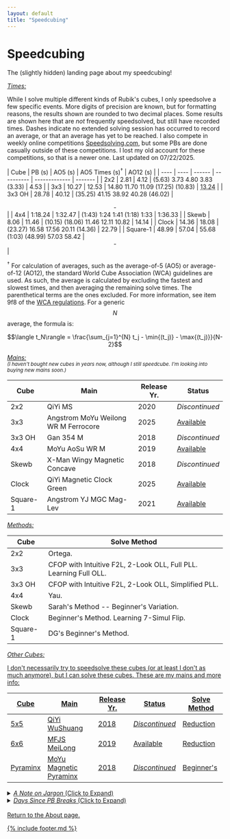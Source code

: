 ```yaml
---
layout: default
title: "Speedcubing"
---
```


<script src="https://unpkg.com/vanilla-back-to-top@7.2.1/dist/vanilla-back-to-top.min.js"></script>
<script>addBackToTop({
  diameter: 56,
  backgroundColor: 'rgb(106, 159, 181)',
  textColor: '#fff'
})</script>

<script
  src="https://cdn.mathjax.org/mathjax/latest/MathJax.js?config=TeX-AMS-MML_HTMLorMML"
  type="text/javascript">
</script>

<script>
window.addEventListener("DOMContentLoaded", () => {
  // Date Different (In Days) Function
  function daysDiff(startDate) {
    let start = new Date(startDate);
    let end = new Date();
    let timeDiff = end - start;
    return Math.floor(timeDiff / (1000*3600*24));
  }

  // Addendum Date Function
  function addendumText(date) {
    let days = daysDiff(date);
    if (days < 7) {
      return "Recent break!";
    } else if (days >= 7 && days < 30) {
      return "A little stale.";
    } else if (days >= 30 && days < 100) {
      return "Yikes";
    } else {
      return "Oh boy...";
    }
  }

  let datesInOrder = [
    '2025-06-29', // 2x2
    '2025-06-28', // 3x3
    '2025-07-22', // 3x3 OH
    '2025-06-30', // 4x4
    '2025-06-24', // Skewb
    '2025-07-17', // Clock
    '2025-07-17' // Square-1
  ];

  // Update Days Since Break
  document.getElementById("2").textContent = "" + daysDiff(datesInOrder[0]) + " Days";
  document.getElementById("3").textContent = "" + daysDiff(datesInOrder[1]) + " Days";
  document.getElementById("oh").textContent = "" + daysDiff(datesInOrder[2]) + "  Days";
  document.getElementById("4").textContent = "" + daysDiff(datesInOrder[3]) + " Days";
  document.getElementById("skewb").textContent = "" + daysDiff(datesInOrder[4]) + " Days";
  document.getElementById("clock").textContent = "" + daysDiff(datesInOrder[5]) + " Days";
  document.getElementById("sq1").textContent = "" + daysDiff(datesInOrder[6]) + " Days";

  // Update Addendums
  document.getElementById("2a").textContent = addendumText(datesInOrder[0]);
  document.getElementById("3a").textContent = addendumText(datesInOrder[1]);
  document.getElementById("oha").textContent = addendumText(datesInOrder[2]);
  document.getElementById("4a").textContent = addendumText(datesInOrder[3]);
  document.getElementById("skewba").textContent = addendumText(datesInOrder[4]);
  document.getElementById("clocka").textContent = addendumText(datesInOrder[5]);
  document.getElementById("sq1a").textContent = addendumText(datesInOrder[6]);

  // Updated Date Of Break
  document.getElementById("2d").textContent = datesInOrder[0];
  document.getElementById("3d").textContent = datesInOrder[1];
  document.getElementById("ohd").textContent = datesInOrder[2];
  document.getElementById("4d").textContent = datesInOrder[3];
  document.getElementById("skewbd").textContent = datesInOrder[4];
  document.getElementById("clockd").textContent = datesInOrder[5];
  document.getElementById("sq1d").textContent = datesInOrder[6];
});
</script>


<h1 class="page-title">Speedcubing</h1>

The (slightly hidden) landing page about my speedcubing! 

<u><i>Times:</i></u>

While I solve multiple different kinds of Rubik's cubes, I only speedsolve a few specific events. More digits of precision are known, but for formatting reasons, the results shown are rounded to two decimal places. Some results are shown here that are *not* frequently speedsolved, but still have recorded times. Dashes indicate no extended solving session has occurred to record an average, or that an average has yet to be reached. I also compete in weekly online competitions [Speedsolving.com](https://www.speedsolving.com/competition/showPersonalRecords.php?showRecords=11738#resultsHead), but some PBs are done casually outside of these competitions. I lost my old account for these competitions, so that is a newer one. Last updated on 07/22/2025.

| Cube | PB (s) | AO5 (s) | AO5 Times (s)<sup>&dagger;</sup> | AO12 (s) |
| ---- | ---- | ------ | ---------- | ------------- | ------- |
| 2x2 | 2.81 | 4.12 | (5.63) 3.73 4.80 3.83 (3.33) | 4.53 |
| 3x3 | 10.27 | 12.53 | 14.80 11.70 11.09 (17.25) (10.83) | <abbr title="11.43 13.66 15.77 14.80 11.70 11.09 (17.25) (10.83) 15.61 14.36 13.14 10.90">13.24</abbr> |
| 3x3 OH | 28.78 | 40.12 | (35.25) 41.15 38.92 40.28 (46.02) | <center>-</center> |
| 4x4 | 1:18.24 | 1:32.47 | (1:43) 1:24 1:41 (1:18) 1:33 | 1:36.33 |
| Skewb |  8.06 | 11.46 | (10.15) (18.06) 11.46 12.11 10.82 | 14.14 |
| Clock | 14.36 | 18.08 | (23.27) 16.58 17.56 20.11 (14.36) | 22.79 | 
| Square-1 | 48.99 | 57.04 | 55.68 (1:03) (48.99) 57.03 58.42 | <center>-</center> |


<sup>&dagger;</sup> For calculation of averages, such as the average-of-5 (AO5) or average-of-12 (AO12), the standard World Cube Association (WCA) guidelines are used. As such, the average is calculated by excluding the fastest and slowest times, and then averaging the remaining solve times. The parenthetical terms are the ones excluded. For more information, see item 9f8 of the [WCA regulations](https://www.worldcubeassociation.org/regulations/). For a generic $$N$$ average, the formula is:

$$\langle t_N\rangle = \frac{\sum_{j=1}^{N} t_j - \min{(t_j)} - \max{(t_j)}}{N-2}$$

<u><i>Mains:</i></u> <br />
<sub><i>(I haven't bought new cubes in years now, although I still speedcube. I'm looking into buying new mains soon.)</i></sub>

| Cube | Main | Release Yr. | Status |
| ---- | ---- | ----------- | ------ |
| 2x2 | QiYi MS | 2020 | *Discontinued* |
| 3x3 | Angstrom MoYu Weilong WR M Ferrocore | 2025 | [Available](https://www.thecubicle.com/products/angstrom-weilong-ferrocore-3x3-special-edition-wrm-v10?_pos=1&_psq=angstrom+ferroco&_ss=e&_v=1.0) |
| 3x3 OH | Gan 354 M | 2018 | *Discontinued* |
| 4x4 | MoYu AoSu WR M | 2019 | [Available](https://www.thecubicle.com/products/moyu-aosu-4x4-wr-m?_pos=1&_sid=fa04cac04&_ss=r) |
| Skewb | X-Man Wingy Magnetic Concave | 2018 | *Discontinued* |
| Clock | QiYi Magnetic Clock Green | 2025 | [Available](https://www.thecubicle.com/products/qiyi-magnetic-clock-green-limited-edition?_pos=5&_psq=cloc&_ss=e&_v=1.0) |
| Square-1 | Angstrom YJ MGC Mag-Lev | 2021 | [Available](https://www.thecubicle.com/products/angstrom-mgc-square-1-fully-magnetic?_pos=1&_sid=eaa2c860a&_ss=r) |

<u><i>Methods:</i></u>

| Cube | Solve Method |
| ---- | -------------- |
| 2x2 | Ortega. |
| 3x3 | CFOP with Intuitive F2L, 2-Look OLL, Full PLL. Learning Full OLL. |
| 3x3 OH | CFOP with Intuitive F2L, 2-Look OLL, Simplified PLL. |
| 4x4 | Yau. |
| Skewb | Sarah's Method -- Beginner's Variation. |
| Clock | Beginner's Method. Learning 7-Simul Flip. |
| Square-1 | DG's Beginner's Method. |

<u><i>Other Cubes:</i><u>

I don't necessarily try to speedsolve these cubes (or at least I don't as much anymore), but I can solve these cubes. These are my mains and more info:

| Cube | Main | Release Yr. | Status | Solve Method |
| ---- | ---- | ----------- | ------ | ----------- |
| 5x5 | QiYi WuShuang | 2018 | *Discontinued* | Reduction |
| 6x6 | MFJS MeiLong | 2019 | [Available](https://www.thecubicle.com/collections/6x6-speed-cubes/products/mfjs-meilong-6x6) | Reduction |
| Pyraminx | MoYu Magnetic Pyraminx | 2018 | *Discontinued* | Beginner's |

<details closed>
  <summary><u><i>A Note on Jargon</i></u> (Click to Expand)</summary>
  <br />
  Much like other hobbies or technical skills, speedcubing has a lot of jargon. Below is a list of jargon terms and their explanations used on this page, for those interested: <br /> <br />
  <ul>
    <li>AOX: "Average-of-X", i.e. AO5 is "average-of-5". The average over how many solves.</li>
    <li>OH: "One-handed", i.e. 3x3 OH is "3x3 one-handed".</li>
    <li>Mains: The main speedcubes, or the go-to speedcubes, one uses for speedsolving.</li>
    <li>Angstrom: A specific lubing and setup of a cube provided by <a href="https://thecubicle.com" target="_blank">thecubicle.com</a>, aimed at control and stability.</li>
    <li>M: "Magnetic", i.e. the Gan 354 M is the magnetic version of a Gan 354 (nowadays the M-version is the only version of a cube). Magnets in a magnetic cube are used for cube alignment, typically being drilled into the pieces themselves. </li>
    <li>Ferrocore: Refers to a special core of a cube being made out of metal (typically iron or an iron alloy), adding weight and stability.</li>
    <li>Mag-Lev: "Magnetic levitation". Unlike the magnets in a M-version cube, which are used for alignment and are on pieces, mag-lev systems replace the traditional springs in the <i>core</i> with repelling magnets, reducing friction and increasing smoothness. Thus, mag-lev systems and magnetic versions are not mutually exclusive; A cube can be magnetic only, mag-lev only (rare), or both.</li>
    <li>Ortega, Reduction, Yau, Sarah's Method, Beginner's Method, 7-Simul Flip, etc.: These are all methods for solving different puzzles. These are typically named after their creator (Ortega, Yau, or Sarah's Method), or they indicate how a cube is solved (Reduction, Beginner's Method, or 7-Simul Flip).</li>
    <li>CFOP, F2L, OLL, PLL: These are also methods for solving, specifically for n-by-n cubes, although most commonly used for 3x3 solving. CFOP stands for "Cross-F2L-OLL-PLL", with F2L standing for the first 2 layers, OLL for orientation of the last layer, and PLL for permutation of the last layer. Intuitive F2L indicates little or no algorithms are used when solving the first 2 layers, and thus done intuitively.</li> 
    <li>QiYi, MoYu, Gan, X-Man, LingAo, MFJS, YJ: All cube companies outside of the well-known "Rubik's".</li>
  </ul>
</details>
<details closed>
  <summary><u><i>Days Since PB Breaks</i></u> (Click to Expand)</summary>
  <br />
  Below is a table laying out events and the amount of days since the PB was last broken. See the "Times" section to see the current records. I actually do not track time since breaking averages, as averages are actually broken more often (practice and consistency yields more stable, faster times than a singular fast solve). <br /> <br />

   <table>
  <tr>
    <th>Cube</th>
    <th>Time Since Break</th>
    <th>Broken On</th>
    <th>Addendum<sup>&dagger;</sup></th>
  </tr>
  <tr>
    <td>2x2</td>
    <td id="2">2</td>
    <td id="2d">2d</td>
    <td id="2a">2a</td>
  </tr>
  <tr>
    <td>3x3</td>
    <td id="3">3</td>
    <td id="3d">3d</td>
    <td id="3a">3a</td>
  </tr>
  <tr>
    <td>3x3 OH</td>
    <td id="oh">oh</td>
    <td id="ohd">ohd</td>
    <td id="oha">oha</td>
  </tr>
  <tr>
    <td>4x4</td>
    <td id="4">4</td>
    <td id="4d">4d</td>
    <td id="4a">4a</td>
  </tr>
  <tr>
    <td>Skewb</td>
    <td id="skewb">skewb</td>
    <td id="skewbd">skewbd</td>
    <td id="skewba">skewba</td>
  </tr>
  <tr>
    <td>Clock</td>
    <td id="clock">clock</td>
    <td id="clockd">clockd</td>
    <td id="clocka">clocka</td>
  </tr>
  <tr>
    <td>Square-1</td>
    <td id="sq1">sq1</td>
    <td id="sq1d">sq1d</td>
    <td id="sq1a">sq1a</td>
  </tr>
</table> 

<sup>&dagger;</sup> This addendum is auto-generated using JavaScript (in fact, the entire table is populated using JavaScript). The addendum is just a short statement about the status of the time since breaking, usually displaying if a break is recent, a little stale, or if it's really been a long time since a break.

</details>
<br />
Return to the <a href="/about/index.html">About page</a>.

{% include footer.md %}